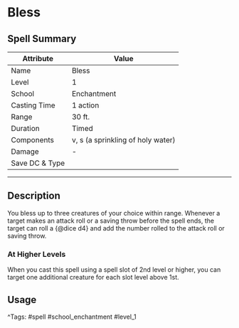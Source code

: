 # Bless

## Spell Summary

| Attribute        | Value                  |
|------------------|------------------------|
| Name             | Bless                 |
| Level            | 1                |
| School           | Enchantment          |
| Casting Time     | 1 action              |
| Range            | 30 ft.            |
| Duration         | Timed             |
| Components       | v, s (a sprinkling of holy water)             |
| Damage           | -               |
| Save DC & Type   |              |

---

## Description

You bless up to three creatures of your choice within range. Whenever a target makes an attack roll or a saving throw before the spell ends, the target can roll a {@dice d4} and add the number rolled to the attack roll or saving throw.

### At Higher Levels
When you cast this spell using a spell slot of 2nd level or higher, you can target one additional creature for each slot level above 1st.

## Usage


^Tags: #spell #school_enchantment #level_1
